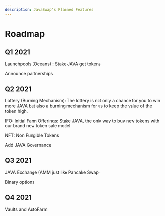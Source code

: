 ```yaml
---
description: JavaSwap's Planned Features
---
```


# Roadmap


## Q1 2021


Launchpools (Oceans) : Stake JAVA get tokens

Announce partnerships


## Q2 2021

Lottery (Burning Mechanism): The lottery is not only a chance for you to win more JAVA but also a burning mechanism for us to keep the value of the token high. 

IFO: Initial Farm Offerings: Stake JAVA, the only way to buy new tokens with our brand new token sale model

NFT: Non Fungible Tokens


Add JAVA Governance

## Q3 2021

JAVA Exchange (AMM just like Pancake Swap)

Binary options


## Q4 2021

Vaults and AutoFarm 

